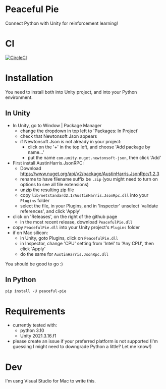 # Peaceful Pie

Connect Python with Unity for reinforcement learning!

# CI

[![CircleCI](https://dl.circleci.com/status-badge/img/gh/hughperkins/peaceful-pie/tree/main.svg?style=svg)](https://dl.circleci.com/status-badge/redirect/gh/hughperkins/peaceful-pie/tree/main)

# Installation

You need to install both into Unity project, and into your Python environment.

## In Unity

- In Unity, go to Window | Package Manager
    - change the dropdown in top left to 'Packages: In Project'
    - check that Newtonsoft Json appears
    - if Newtonsoft Json is not already in your project:
        - click on the '+' in the top left, and choose 'Add package by name...'
        - put the name `com.unity.nuget.newtonsoft-json`, then click 'Add'
- First install AustinHarris.JsonRPC:
    - Download https://www.nuget.org/api/v2/package/AustinHarris.JsonRpc/1.2.3
    - rename to have filename suffix be `.zip` (you might need to turn on options to see all file extensions)
    - unzip the resulting zip file
    - copy `lib/netstandard2.1/AustinHarris.JsonRpc.dll` into your `Plugins` folder
    - select the file, in your Plugins, and in 'Inspector' unselect 'validate references', and click 'Apply'
- click on 'Releases', on the right of the github page
    - in the most recent release, download `PeacefulPie.dll`
- copy `PeacefulPie.dll` into your Unity project's `Plugins` folder
- if on Mac silicon:
    - in Unity, goto Plugins, click on `PeacefulPie.dll`
    - in Inspector, change 'CPU' setting from 'Intel' to 'Any CPU', then click 'Apply'
    - do the same for `AustinHarris.JsonRpc.dll`

You should be good to go :)

## In Python

```
pip install -U peaceful-pie
```

# Requirements

- currently tested with:
    - python 3.10
    - Unity 2021.3.16.f1
- please create an issue if your preferred platform is not supported (I'm guessing I might need to downgrade Python a little? Let me know!)

# Dev

I'm usng Visual Studio for Mac to write this.

